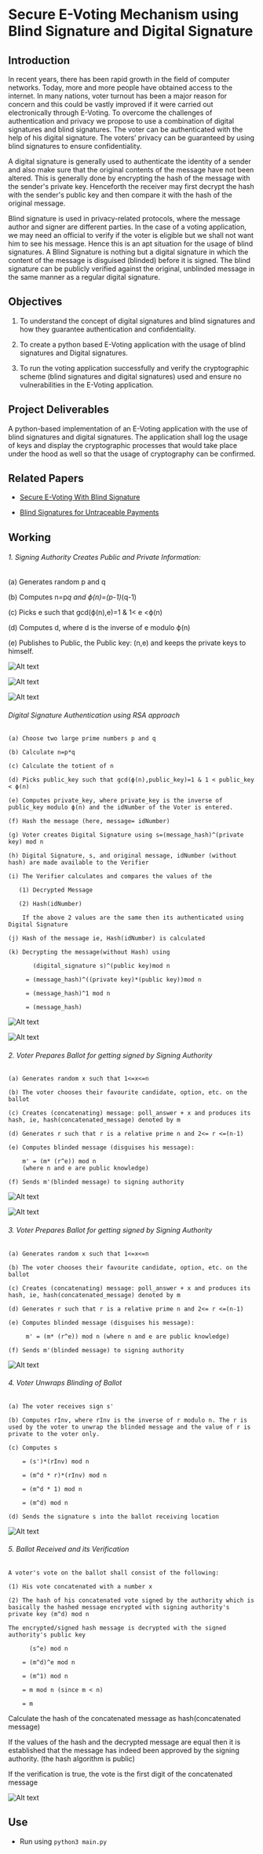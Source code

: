 # Secure E-Voting Mechanism using Blind Signature and Digital Signature

## Introduction

In recent years, there has been rapid growth in the field of computer networks. Today, more and more people have obtained access to the internet. In many nations, voter turnout has been a major reason for concern and this could be vastly improved if it were carried out electronically through E-Voting. To overcome the challenges of authentication and privacy we propose to use a combination of digital signatures and blind signatures. The voter can be authenticated with the help of his digital signature. The voters’ privacy can be guaranteed by using blind signatures to ensure confidentiality. 

A digital signature is generally used to authenticate the identity of a sender and also make sure that the original contents of the message have not been altered. This is generally done by encrypting the hash of the message with the sender's private key. Henceforth the receiver may first decrypt the hash with the sender's public key and then compare it with the hash of the original message. 

Blind signature is used in privacy-related protocols, where the message author and signer are different parties. In the case of a voting application, we may need an official to verify if the voter is eligible but we shall not want him to see his message. Hence this is an apt situation for the usage of blind signatures. A Blind Signature is nothing but a digital signature in which the content of the message is disguised (blinded) before it is signed. The blind signature can be publicly verified against the original, unblinded message in the same manner as a regular digital signature. 

## Objectives

1. To understand the concept of digital signatures and blind signatures and how they guarantee authentication and confidentiality. 

2. To create a python based E-Voting application with the usage of blind signatures and Digital signatures. 

3. To run the voting application successfully and verify the cryptographic scheme (blind signatures and digital signatures) used and ensure no vulnerabilities in the E-Voting application. 

## Project Deliverables

A python-based implementation of an E-Voting application with the use of blind signatures and digital signatures. The application shall log the usage of keys and display the cryptographic processes that would take place under the hood as well so that the usage of cryptography can be confirmed. 

## Related Papers

- [Secure E-Voting With Blind Signature](https://core.ac.uk/download/pdf/11779635.pdf)

- [Blind Signatures for Untraceable Payments](https://sceweb.sce.uhcl.edu/yang/teaching/csci5234WebSecurityFall2011/Chaum-blind-signatures.PDF)

## Working

###### 1. Signing Authority Creates Public and Private Information:

   (a) Generates random p and q

   (b) Computes n=p*q and ϕ(n)=(p-1)*(q-1)

   (c) Picks e such that gcd(ϕ(n),e)=1 & 1< e <ϕ(n)

   (d) Computes d, where d is the inverse of e modulo ϕ(n)

   (e) Publishes to Public, the Public key: (n,e) and keeps the private keys to himself.

![Alt text](screenshots/Module1_1.png)

![Alt text](screenshots/Module1_2.png)

![Alt text](screenshots/Module1_3.png)


  ###### Digital Signature Authentication using RSA approach

    (a) Choose two large prime numbers p and q 

    (b) Calculate n=p*q 

    (c) Calculate the totient of n 

    (d) Picks public_key such that gcd(ϕ(n),public_key)=1 & 1 < public_key < ϕ(n)

    (e) Computes private_key, where private_key is the inverse of public_key modulo ϕ(n) and the idNumber of the Voter is entered.

    (f) Hash the message (here, message= idNumber)

    (g) Voter creates Digital Signature using s=(message_hash)^(private key) mod n 

    (h) Digital Signature, s, and original message, idNumber (without hash) are made available to the Verifier 

    (i) The Verifier calculates and compares the values of the

       (1) Decrypted Message

       (2) Hash(idNumber) 
    
        If the above 2 values are the same then its authenticated using Digital Signature

    (j) Hash of the message ie, Hash(idNumber) is calculated

    (k) Decrypting the message(without Hash) using 

           (digital_signature s)^(public key)mod n 

         = (message_hash)^((private key)*(public key))mod n 

         = (message_hash)^1 mod n 

         = (message_hash)

![Alt text](screenshots/DigitalSignatureAuthentication_1.png)

![Alt text](screenshots/DigitalSignatureAuthentication_2.png)


###### 2. Voter Prepares Ballot for getting signed by Signing Authority

    (a) Generates random x such that 1<=x<=n

    (b) The voter chooses their favourite candidate, option, etc. on the ballot

    (c) Creates (concatenating) message: poll_answer + x and produces its hash, ie, hash(concatenated_message) denoted by m

    (d) Generates r such that r is a relative prime n and 2<= r <=(n-1)

    (e) Computes blinded message (disguises his message): 

        m' = (m* (r^e)) mod n 
        (where n and e are public knowledge)

    (f) Sends m'(blinded message) to signing authority

![Alt text](screenshots/Module2_1.png)

![Alt text](screenshots/Module2_2.png)

###### 3. Voter Prepares Ballot for getting signed by Signing Authority

    (a) Generates random x such that 1<=x<=n

    (b) The voter chooses their favourite candidate, option, etc. on the ballot

    (c) Creates (concatenating) message: poll_answer + x and produces its hash, ie, hash(concatenated_message) denoted by m

    (d) Generates r such that r is a relative prime n and 2<= r <=(n-1)

    (e) Computes blinded message (disguises his message): 

         m' = (m* (r^e)) mod n (where n and e are public knowledge)

    (f) Sends m'(blinded message) to signing authority

![Alt text](screenshots/Module3_1.png)


###### 4. Voter Unwraps Blinding of Ballot

    (a) The voter receives sign s'

    (b) Computes rInv, where rInv is the inverse of r modulo n. The r is used by the voter to unwrap the blinded message and the value of r is private to the voter only.

    (c) Computes s 

        = (s')*(rInv) mod n 

        = (m^d * r)*(rInv) mod n 

        = (m^d * 1) mod n 

        = (m^d) mod n

    (d) Sends the signature s into the ballot receiving location

![Alt text](screenshots/Module4_1.png)


###### 5. Ballot Received and its Verification 

    A voter's vote on the ballot shall consist of the following: 

    (1) His vote concatenated with a number x

    (2) The hash of his concatenated vote signed by the authority which is basically the hashed message encrypted with signing authority's private key (m^d) mod n 

    The encrypted/signed hash message is decrypted with the signed authority's public key 

          (s^e) mod n 

        = (m^d)^e mod n 

        = (m^1) mod n 

        = m mod n (since m < n)

        = m  

Calculate the hash of the concatenated message as hash(concatenated message) 

If the values of the hash and the decrypted message are equal then it is established that the message has indeed been approved by the signing authority. (the hash algorithm is public)

If the verification is true, the vote is the first digit of the concatenated message

![Alt text](screenshots/Module5_1.png)


## Use

- Run using `python3 main.py`
